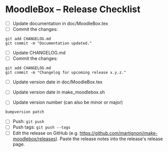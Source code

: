 # MoodleBox – Release Checklist

- [ ] Update documentation in doc/MoodleBox.tex
- [ ] Commit the changes:
```
git add CHANGELOG.md
git commit -m "Documentation updated."
```

- [ ] Update CHANGELOG.md
- [ ] Commit the changes: 
```
git add CHANGELOG.md
git commit -m "Changelog for upcoming release x.y.z."
```

- [ ] Update version date in doc/MoodleBox.tex
- [ ] Update version date in make_moodlebox.sh

- [ ] Update version number (can also be minor or major)
```
bumpversion patch
```
- [ ] Push: `git push`
- [ ] Push tags: `git push --tags`
- [ ] Edit the release on GitHub (e.g. https://github.com/martignoni/make-moodlebox/releases). Paste the release notes into the release's release page.
